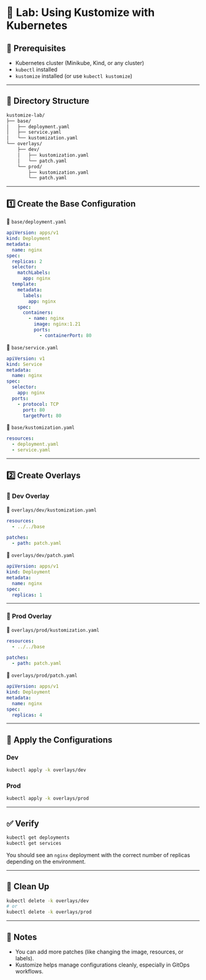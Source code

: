 
# 🔬 Lab: Using Kustomize with Kubernetes

## 🧰 Prerequisites

* Kubernetes cluster (Minikube, Kind, or any cluster)
* `kubectl` installed
* `kustomize` installed (or use `kubectl kustomize`)

---

## 📁 Directory Structure

```bash
kustomize-lab/
├── base/
│   ├── deployment.yaml
│   ├── service.yaml
│   └── kustomization.yaml
└── overlays/
    ├── dev/
    │   ├── kustomization.yaml
    │   └── patch.yaml
    └── prod/
        ├── kustomization.yaml
        └── patch.yaml
```

---

## 1️⃣ Create the Base Configuration

📄 `base/deployment.yaml`

```yaml
apiVersion: apps/v1
kind: Deployment
metadata:
  name: nginx
spec:
  replicas: 2
  selector:
    matchLabels:
      app: nginx
  template:
    metadata:
      labels:
        app: nginx
    spec:
      containers:
        - name: nginx
          image: nginx:1.21
          ports:
            - containerPort: 80
```

📄 `base/service.yaml`

```yaml
apiVersion: v1
kind: Service
metadata:
  name: nginx
spec:
  selector:
    app: nginx
  ports:
    - protocol: TCP
      port: 80
      targetPort: 80
```

📄 `base/kustomization.yaml`

```yaml
resources:
  - deployment.yaml
  - service.yaml
```

---

## 2️⃣ Create Overlays

### 🔧 Dev Overlay

📄 `overlays/dev/kustomization.yaml`

```yaml
resources:
  - ../../base

patches:
  - path: patch.yaml
```

📄 `overlays/dev/patch.yaml`

```yaml
apiVersion: apps/v1
kind: Deployment
metadata:
  name: nginx
spec:
  replicas: 1
```

---

### 🔧 Prod Overlay

📄 `overlays/prod/kustomization.yaml`

```yaml
resources:
  - ../../base

patches:
  - path: patch.yaml
```

📄 `overlays/prod/patch.yaml`

```yaml
apiVersion: apps/v1
kind: Deployment
metadata:
  name: nginx
spec:
  replicas: 4
```

---

## 🚀 Apply the Configurations

### Dev

```bash
kubectl apply -k overlays/dev
```

### Prod

```bash
kubectl apply -k overlays/prod
```

---

## ✅ Verify

```bash
kubectl get deployments
kubectl get services
```

You should see an `nginx` deployment with the correct number of replicas depending on the environment.

---

## 🧹 Clean Up

```bash
kubectl delete -k overlays/dev
# or
kubectl delete -k overlays/prod
```

---

## 📝 Notes

* You can add more patches (like changing the image, resources, or labels).
* Kustomize helps manage configurations cleanly, especially in GitOps workflows.
